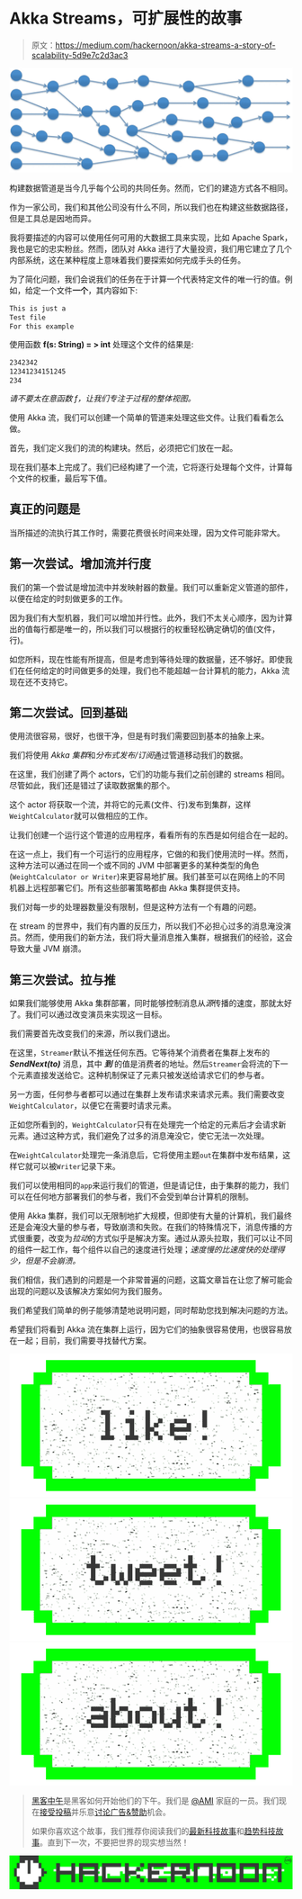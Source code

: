 # Akka Streams，可扩展性的故事

> 原文：<https://medium.com/hackernoon/akka-streams-a-story-of-scalability-5d9e7c2d3ac3>

![](img/fdeb8d50776a2ad7d16cc011ab1057e2.png)

构建数据管道是当今几乎每个公司的共同任务。然而，它们的建造方式各不相同。

作为一家公司，我们和其他公司没有什么不同，所以我们也在构建这些数据路径，但是工具总是因地而异。

我将要描述的内容可以使用任何可用的大数据工具来实现，比如 Apache Spark，我也是它的忠实粉丝。然而，团队对 Akka 进行了大量投资，我们用它建立了几个内部系统，这在某种程度上意味着我们要探索如何完成手头的任务。

为了简化问题，我们会说我们的任务在于计算一个代表特定文件的唯一行的值。例如，给定一个文件**一个**，其内容如下:

```
This is just a 
Test file
For this example
```

使用函数 **f(s: String) = > int** 处理这个文件的结果是:

```
2342342
12341234151245
234
```

*请不要太在意函数 f，让我们专注于过程的整体视图。*

使用 Akka 流，我们可以创建一个简单的管道来处理这些文件。让我们看看怎么做。

首先，我们定义我们的流的构建块。然后，必须把它们放在一起。

现在我们基本上完成了。我们已经构建了一个流，它将逐行处理每个文件，计算每个文件的权重，最后写下值。

## 真正的问题是

当所描述的流执行其工作时，需要花费很长时间来处理，因为文件可能非常大。

## 第一次尝试。增加流并行度

我们的第一个尝试是增加流中并发映射器的数量。我们可以重新定义管道的部件，以便在给定的时刻做更多的工作。

因为我们有大型机器，我们可以增加并行性。此外，我们不太关心顺序，因为计算出的值每行都是唯一的，所以我们可以根据行的权重轻松确定确切的值(文件，行)。

如您所料，现在性能有所提高，但是考虑到等待处理的数据量，还不够好。即使我们在任何给定的时间做更多的处理，我们也不能超越一台计算机的能力，Akka 流现在还不支持它。

## 第二次尝试。回到基础

使用流很容易，很好，也很干净，但是有时我们需要回到基本的抽象上来。

我们将使用 *Akka 集群*和*分布式发布/订阅*通过管道移动我们的数据。

在这里，我们创建了两个 actors，它们的功能与我们之前创建的 streams 相同。尽管如此，我们还是错过了读取数据集的那个。

这个 actor 将获取一个流，并将它的元素(文件、行)发布到集群，这样`WeightCalculator`就可以做相应的工作。

让我们创建一个运行这个管道的应用程序，看看所有的东西是如何组合在一起的。

在这一点上，我们有一个可运行的应用程序，它做的和我们使用流时一样。然而，这种方法可以通过在同一个或不同的 JVM 中部署更多的某种类型的角色(`WeightCalculator or Writer`)来更容易地扩展。我们甚至可以在网络上的不同机器上远程部署它们。所有这些部署策略都由 Akka 集群提供支持。

我们对每一步的处理器数量没有限制，但是这种方法有一个有趣的问题。

在 stream 的世界中，我们有内置的反压力，所以我们不必担心过多的消息淹没演员。然而，使用我们的新方法，我们将大量消息推入集群，根据我们的经验，这会导致大量 JVM 崩溃。

## 第三次尝试。拉与推

如果我们能够使用 Akka 集群部署，同时能够控制消息从*源*传播的速度，那就太好了。我们可以通过改变演员来实现这一目标。

我们需要首先改变我们的来源，所以我们退出。

在这里，`Streamer`默认不推送任何东西。它等待某个消费者在集群上发布的 ***SendNext(to)*** 消息，其中 ***到*** 的值是消费者的地址。然后`Streamer`会将流的下一个元素直接发送给它。这种机制保证了元素只被发送给请求它们的参与者。

另一方面，任何参与者都可以通过在集群上发布请求来请求元素。我们需要改变`WeightCalculator`，以便它在需要时请求元素。

正如您所看到的，`WeightCalculator`只有在处理完一个给定的元素后才会请求新元素。通过这种方式，我们避免了过多的消息淹没它，使它无法一次处理。

在`WeightCalculator`处理完一条消息后，它将使用主题`out`在集群中发布结果，这样它就可以被`Writer`记录下来。

我们可以使用相同的`app`来运行我们的管道，但是请记住，由于集群的能力，我们可以在任何地方部署我们的参与者，我们不会受到单台计算机的限制。

使用 Akka 集群，我们可以无限制地扩大规模，但即使有大量的计算机，我们最终还是会淹没大量的参与者，导致崩溃和失败。在我们的特殊情况下，消息传播的方式很重要，改变为*拉动*的方式似乎是解决方案。通过从源头拉取，我们可以让不同的组件一起工作，每个组件以自己的速度进行处理；*速度慢的比速度快的处理得少，但是不会崩溃。*

我们相信，我们遇到的问题是一个非常普遍的问题，这篇文章旨在让您了解可能会出现的问题以及该解决方案如何为我们服务。

我们希望我们简单的例子能够清楚地说明问题，同时帮助您找到解决问题的方法。

希望我们将看到 Akka 流在集群上运行，因为它们的抽象很容易使用，也很容易放在一起；目前，我们需要寻找替代方案。

[![](img/50ef4044ecd4e250b5d50f368b775d38.png)](http://bit.ly/HackernoonFB)[![](img/979d9a46439d5aebbdcdca574e21dc81.png)](https://goo.gl/k7XYbx)[![](img/2930ba6bd2c12218fdbbf7e02c8746ff.png)](https://goo.gl/4ofytp)

> [黑客中午](http://bit.ly/Hackernoon)是黑客如何开始他们的下午。我们是 [@AMI](http://bit.ly/atAMIatAMI) 家庭的一员。我们现在[接受投稿](http://bit.ly/hackernoonsubmission)并乐意[讨论广告&赞助](mailto:partners@amipublications.com)机会。
> 
> 如果你喜欢这个故事，我们推荐你阅读我们的[最新科技故事](http://bit.ly/hackernoonlatestt)和[趋势科技故事](https://hackernoon.com/trending)。直到下一次，不要把世界的现实想当然！

![](img/be0ca55ba73a573dce11effb2ee80d56.png)